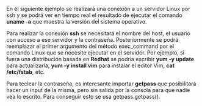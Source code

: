 En el siguiente ejemplo se realizará una conexión a un servidor Linux por ssh y se podrá ver en tiempo real el resultado de ejecutar el comando **uname -a** que muestra la versión del sistema operativo.

Para realizar la conexión **ssh** se necesitará el nombre del host, el usuario con acceso a ese servidor y la contraseña. Posteriormente se podrá reemplazar el primer argumento del método exec_command por el comando Linux que se necesite ejecutar en el servidor. Por ejemplo, si fuera una distribución basada en **Redhat** se podría escribir **yum -y update** para actualizarla, **yum -y install vim** para instalar el editor Vim, **cat /etc/fstab**, etc.

Para teclear la contraseña, es interesante importar **getpass** que posibilitará hacer un input de la misma, pero sin salida por la consola para que nadie vea lo escrito. Para conseguir esto se usa getpass.getpass().